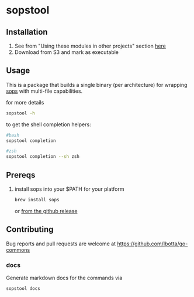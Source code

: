 # sopstool

## Installation

1. See from "Using these modules in other projects" section [here](https://github.com/Ibotta/go-commons#using-these-modules-in-other-projects)
1. Download from S3 and mark as executable

## Usage

This is a package that builds a single binary (per architecture) for wrapping [sops](https://github.com/mozilla/sops) with multi-file capabilities.

for more details

```sh
sopstool -h
```

to get the shell completion helpers:

```sh
#bash
sopstool completion
```

```sh
#zsh
sopstool completion --sh zsh
```

## Prereqs

1. install sops into your $PATH for your platform

    ```sh
    brew install sops
    ```

    or [from the github release](https://github.com/mozilla/sops/releases)

## Contributing

Bug reports and pull requests are welcome at <https://github.com/Ibotta/go-commons>

### docs

Generate markdown docs for the commands via

```sh
sopstool docs
```
